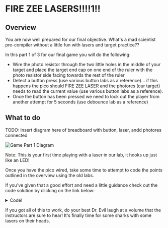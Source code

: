# FIRE ZEE LASERS!!!!1!!

## Overview

You are now well prepared for our final objective.  What's a mad scientist pre-compiler without a little fun with lasers and target practice??

In this part 1 of 3 for our final game you will do the following:

- Wire the photo resistor through the two little holes in the middle of your target and place the target end cap on one end of the ruler with the photo resistor side facing towards the rest of the ruler
- Detect a button press (use various button labs as a reference)... if this happens the pico should FIRE ZEE LASER and the photores (our target) needs to read the current value (use various button labs as a reference).
- Once the button has been pressed we need to lock out the player from another attempt for 5 seconds (use debounce lab as a reference)

  
 ## What to do

TODO: Insert diagram here of breadboard with button, laser, andd photores connected

![Game Part 1 Diagram](/images/needanimagehere.png)


Note: This is your first time playing with a laser in our lab, it hooks up just like an LED!

Once you have the pico wired, take some time to attempt to code the points outlined in the overview using the old labs.

If you've given that a good effort and need a little guidance check out the code solution by clicking on the link below: 

<details><summary>Code!</summary> 

```Python

from machine import Pin,PWM,ADC
from math import modf
import utime

photoresistor_value = machine.ADC(28)

initial_photo_reading = photoresistor_value.read_u16()
print("Initial Laser Voltage Reading: ", initial_photo_reading)

laser = Pin(20, Pin.OUT)
laser.value(0)

button = Pin(17, Pin.IN, Pin.PULL_DOWN)

# debounce utime saying wait 5 seconds between button presses
DEBOUNCE_utime = 5000

# debounce counter is our counter from the last button press
# initialize to current utime
debounce_counter = utime.ticks_ms() - DEBOUNCE_utime
       
# Function to handle when the button is pressed
def button_press_detected():
    global debounce_counter
    current_utime = utime.ticks_ms()
    
    # Calculate utime passed since last button press
    utime_passed = utime.ticks_diff(current_utime,debounce_counter)

    # print("utime passed=" + str(utime_passed))
    if (utime_passed > DEBOUNCE_utime):
        print("Button Pressed!")
        # set debounce_counter to current utime
        debounce_counter = utime.ticks_ms()

        fire_the_laser()    
    #else:
        #print("Not enough utime")

def fire_the_laser():
    print("FIRE ZEE LASERS!")
    enable_laser()   
    check_target()     
    disable_laser()

def enable_laser():
    laser.value(1) 
    utime.sleep_ms(2000) 

def disable_laser():
    utime.sleep_ms(1000)   
    laser.value(0)

def check_target():
    global photo_reading
    photo_reading = photoresistor_value.read_u16()   
    print("Laser Voltage Reading: ",photo_reading)

# Below executes in the main(first) thread.
while True:

    if button.value()==True:
        button_press_detected()


```
</details>


If you got all of this to work, do your best Dr. Evil laugh at a volume that the instructors are sure to hear!
It's finally time for some sharks with some lasers on their heads.


